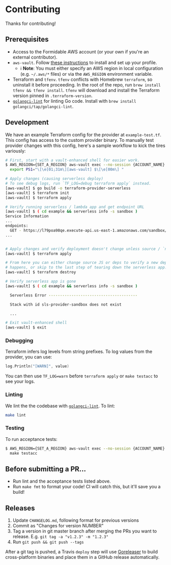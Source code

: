 Contributing
============

Thanks for contributing!

## Prerequisites

- Access to the Formidable AWS account (or your own if you're an external contributor).
- `aws-vault`. Follow [these instructions](https://github.com/99designs/aws-vault) to install and set up your profile.
    - ℹ️ **Note**: You must either specify an AWS region in local configuration (e.g. `~/.aws/*` files) or via the `AWS_REGION` environment variable.
- Terraform and `tfenv`. `tfenv` conflicts with Homebrew `terraform`, so uninstall it before proceeding. In the root of the repo, run `brew install tfenv && tfenv install`. `tfenv` will download and install the Terraform version pinned in `.terraform-version`.
- [`golangci-lint`](https://github.com/golangci/golangci-lint) for linting Go code. Install with `brew install golangci/tap/golangci-lint`.

## Development

We have an example Terraform config for the provider at `example-test.tf`. This config has access to the custom provider binary. To manually test provider changes with this config, here's a sample workflow to kick the tires variously:

```sh
# First, start with a vault-enhanced shell for easier work.
$ AWS_REGION={SET_A_REGION} aws-vault exec --no-session {ACCOUNT_NAME}
  export PS1="\[\e[01;31m\][aws-vault] $\[\e[00m\] "

# Apply changes (causing serverless deploy)
# To see debug logs, run `TF_LOG=debug terraform apply` instead.
[aws-vault] $ go build -o terraform-provider-serverless
[aws-vault] $ terraform init
[aws-vault] $ terraform apply

# Verify running serverless / lambda app and get endpoint URL
[aws-vault] $ ( cd example && serverless info -s sandbox )
Service Information
...
endpoints:
  GET - https://l79poa98qe.execute-api.us-east-1.amazonaws.com/sandbox/ping
...


# Apply changes and verify deployment doesn't change unless source / `node_modules` change
[aws-vault] $ terraform apply

# From here you can either change source JS or deps to verify a new deploy
# happens, or skip to the last step of tearing down the serverless app.
[aws-vault] $ terraform destroy

# Verify serverless app is gone
[aws-vault] $ ( cd example && serverless info -s sandbox )

  Serverless Error ---------------------------------------

  Stack with id sls-provider-sandbox does not exist

  ...

# Exit vault-enhanced shell
[aws-vault] $ exit
```

### Debugging

Terraform infers log levels from string prefixes. To log values from the provider, you can use:

```go
log.Println("[WARN]", value)
```

You can then use `TF_LOG=warn` before `terraform apply` or `make testacc` to see your logs.

### Linting

We lint the the codebase with [`golangci-lint`](https://github.com/golangci/golangci-lint). To lint:

```sh
make lint
```

### Testing

To run acceptance tests:

```sh
$ AWS_REGION={SET_A_REGION} aws-vault exec --no-session {ACCOUNT_NAME} -- \
  make testacc
```

## Before submitting a PR...

- Run lint and the acceptance tests listed above.
- Run `make fmt` to format your code! CI will catch this, but it'll save you a build!

## Releases

1. Update `CHANGELOG.md`, following format for previous versions
2. Commit as "Changes for version NUMBER"
3. Tag a version in git master branch after merging the PRs you want to release. E.g. `git tag -a "v1.2.3" -m "1.2.3"`
4. Run `git push && git push --tags`

After a git tag is pushed, a Travis `deploy` step will use [Goreleaser](https://goreleaser.com/) to build cross-platform binaries and place them in a GitHub release automatically.
